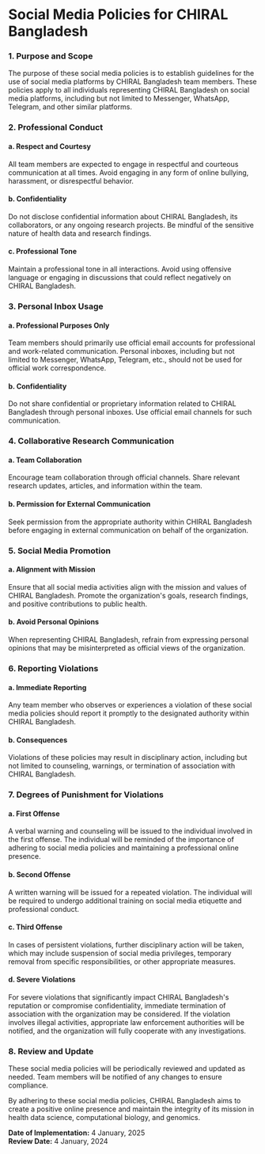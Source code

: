# Social Media Policies for CHIRAL Bangladesh

### 1. Purpose and Scope
The purpose of these social media policies is to establish guidelines for the use of social media platforms by CHIRAL Bangladesh team members. These policies apply to all individuals representing CHIRAL Bangladesh on social media platforms, including but not limited to Messenger, WhatsApp, Telegram, and other similar platforms.

### 2. Professional Conduct
#### a. Respect and Courtesy
All team members are expected to engage in respectful and courteous communication at all times. Avoid engaging in any form of online bullying, harassment, or disrespectful behavior.

#### b. Confidentiality
Do not disclose confidential information about CHIRAL Bangladesh, its collaborators, or any ongoing research projects. Be mindful of the sensitive nature of health data and research findings.

#### c. Professional Tone
Maintain a professional tone in all interactions. Avoid using offensive language or engaging in discussions that could reflect negatively on CHIRAL Bangladesh.

### 3. Personal Inbox Usage
#### a. Professional Purposes Only
Team members should primarily use official email accounts for professional and work-related communication. Personal inboxes, including but not limited to Messenger, WhatsApp, Telegram, etc., should not be used for official work correspondence.

#### b. Confidentiality
Do not share confidential or proprietary information related to CHIRAL Bangladesh through personal inboxes. Use official email channels for such communication.

### 4. Collaborative Research Communication
#### a. Team Collaboration
Encourage team collaboration through official channels. Share relevant research updates, articles, and information within the team.

#### b. Permission for External Communication
Seek permission from the appropriate authority within CHIRAL Bangladesh before engaging in external communication on behalf of the organization.

### 5. Social Media Promotion
#### a. Alignment with Mission
Ensure that all social media activities align with the mission and values of CHIRAL Bangladesh. Promote the organization's goals, research findings, and positive contributions to public health.

#### b. Avoid Personal Opinions
When representing CHIRAL Bangladesh, refrain from expressing personal opinions that may be misinterpreted as official views of the organization.

### 6. Reporting Violations
#### a. Immediate Reporting
Any team member who observes or experiences a violation of these social media policies should report it promptly to the designated authority within CHIRAL Bangladesh.

#### b. Consequences
Violations of these policies may result in disciplinary action, including but not limited to counseling, warnings, or termination of association with CHIRAL Bangladesh.

### 7. Degrees of Punishment for Violations
#### a. First Offense
A verbal warning and counseling will be issued to the individual involved in the first offense. The individual will be reminded of the importance of adhering to social media policies and maintaining a professional online presence.

#### b. Second Offense
A written warning will be issued for a repeated violation. The individual will be required to undergo additional training on social media etiquette and professional conduct.

#### c. Third Offense
In cases of persistent violations, further disciplinary action will be taken, which may include suspension of social media privileges, temporary removal from specific responsibilities, or other appropriate measures.

#### d. Severe Violations
For severe violations that significantly impact CHIRAL Bangladesh's reputation or compromise confidentiality, immediate termination of association with the organization may be considered. If the violation involves illegal activities, appropriate law enforcement authorities will be notified, and the organization will fully cooperate with any investigations.

### 8. Review and Update
These social media policies will be periodically reviewed and updated as needed. Team members will be notified of any changes to ensure compliance.

By adhering to these social media policies, CHIRAL Bangladesh aims to create a positive online presence and maintain the integrity of its mission in health data science, computational biology, and genomics.

**Date of Implementation:** 4 January, 2025  
**Review Date:** 4 January, 2024  
